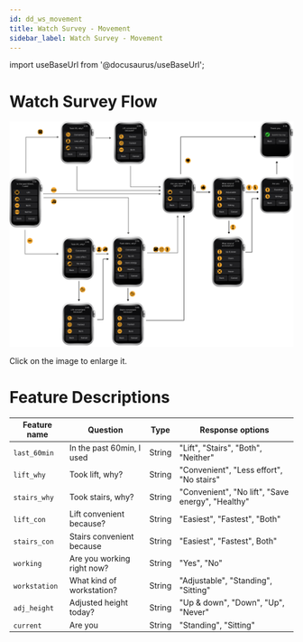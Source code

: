 ```yaml
---
id: dd_ws_movement
title: Watch Survey - Movement
sidebar_label: Watch Survey - Movement
---
```



import useBaseUrl from '@docusaurus/useBaseUrl';

# Watch Survey Flow
[![Image](/img/watch_survey_movement.png)](/img/watch_survey_movement.png)

Click on the image to enlarge it.


# Feature Descriptions

| Feature name | Question | Type | Response options |
|--------------|----------|------|------------------|
| `last_60min` | In the past 60min, I used | String | "Lift", "Stairs", "Both", "Neither" |
| `lift_why` | Took lift, why? | String | "Convenient", "Less effort", "No stairs" |
| `stairs_why` | Took stairs, why? | String | "Convenient", "No lift", "Save energy", "Healthy" |
| `lift_con` | Lift convenient because? | String |  "Easiest", "Fastest", "Both" |
| `stairs_con` | Stairs convenient because | String | "Easiest", "Fastest", Both" |
| `working` | Are you working right now? | String | "Yes", "No" |
| `workstation` | What kind of workstation? | String |  "Adjustable", "Standing", "Sitting" |
| `adj_height` | Adjusted height today? | String |   "Up & down", "Down", "Up", "Never" |
| `current` | Are you | String | "Standing", "Sitting" |
